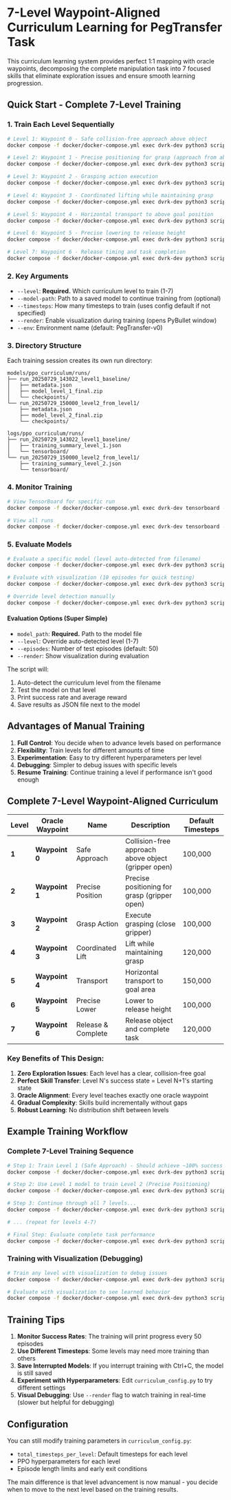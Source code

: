 # 7-Level Waypoint-Aligned Curriculum Learning for PegTransfer Task

This curriculum learning system provides perfect 1:1 mapping with oracle waypoints, decomposing the complete manipulation task into 7 focused skills that eliminate exploration issues and ensure smooth learning progression.

## Quick Start - Complete 7-Level Training

### 1. Train Each Level Sequentially

```bash
# Level 1: Waypoint 0 - Safe collision-free approach above object
docker compose -f docker/docker-compose.yml exec dvrk-dev python3 scripts/ppo_peg_transfer_curriculum/train_ppo_curriculum.py --level 1

# Level 2: Waypoint 1 - Precise positioning for grasp (approach from above)
docker compose -f docker/docker-compose.yml exec dvrk-dev python3 scripts/ppo_peg_transfer_curriculum/train_ppo_curriculum.py --level 2 --model-path models/ppo_curriculum/runs/run_TIMESTAMP/model_level_1_final.zip

# Level 3: Waypoint 2 - Grasping action execution
docker compose -f docker/docker-compose.yml exec dvrk-dev python3 scripts/ppo_peg_transfer_curriculum/train_ppo_curriculum.py --level 3 --model-path models/ppo_curriculum/runs/run_TIMESTAMP/model_level_2_final.zip

# Level 4: Waypoint 3 - Coordinated lifting while maintaining grasp
docker compose -f docker/docker-compose.yml exec dvrk-dev python3 scripts/ppo_peg_transfer_curriculum/train_ppo_curriculum.py --level 4 --model-path models/ppo_curriculum/runs/run_TIMESTAMP/model_level_3_final.zip

# Level 5: Waypoint 4 - Horizontal transport to above goal position
docker compose -f docker/docker-compose.yml exec dvrk-dev python3 scripts/ppo_peg_transfer_curriculum/train_ppo_curriculum.py --level 5 --model-path models/ppo_curriculum/runs/run_TIMESTAMP/model_level_4_final.zip

# Level 6: Waypoint 5 - Precise lowering to release height
docker compose -f docker/docker-compose.yml exec dvrk-dev python3 scripts/ppo_peg_transfer_curriculum/train_ppo_curriculum.py --level 6 --model-path models/ppo_curriculum/runs/run_TIMESTAMP/model_level_5_final.zip

# Level 7: Waypoint 6 - Release timing and task completion
docker compose -f docker/docker-compose.yml exec dvrk-dev python3 scripts/ppo_peg_transfer_curriculum/train_ppo_curriculum.py --level 7 --model-path models/ppo_curriculum/runs/run_TIMESTAMP/model_level_6_final.zip
```

### 2. Key Arguments

- `--level`: **Required.** Which curriculum level to train (1-7)
- `--model-path`: Path to a saved model to continue training from (optional)
- `--timesteps`: How many timesteps to train (uses config default if not specified)
- `--render`: Enable visualization during training (opens PyBullet window)
- `--env`: Environment name (default: PegTransfer-v0)

### 3. Directory Structure

Each training session creates its own run directory:

```
models/ppo_curriculum/runs/
├── run_20250729_143022_level1_baseline/
│   ├── metadata.json
│   ├── model_level_1_final.zip
│   └── checkpoints/
└── run_20250729_150000_level2_from_level1/
    ├── metadata.json
    ├── model_level_2_final.zip
    └── checkpoints/

logs/ppo_curriculum/runs/
├── run_20250729_143022_level1_baseline/
│   ├── training_summary_level_1.json
│   └── tensorboard/
└── run_20250729_150000_level2_from_level1/
    ├── training_summary_level_2.json
    └── tensorboard/
```

### 4. Monitor Training

```bash
# View TensorBoard for specific run
docker compose -f docker/docker-compose.yml exec dvrk-dev tensorboard --logdir logs/ppo_curriculum/runs/run_20250729_143022_level1_baseline/tensorboard

# View all runs
docker compose -f docker/docker-compose.yml exec dvrk-dev tensorboard --logdir logs/ppo_curriculum/runs
```

### 5. Evaluate Models

```bash
# Evaluate a specific model (level auto-detected from filename)
docker compose -f docker/docker-compose.yml exec dvrk-dev python3 scripts/ppo_peg_transfer_curriculum/evaluate_curriculum_policy.py models/ppo_curriculum/runs/run_20250729_143022_level1_baseline/model_level_1_final.zip

# Evaluate with visualization (10 episodes for quick testing)
docker compose -f docker/docker-compose.yml exec dvrk-dev python3 scripts/ppo_peg_transfer_curriculum/evaluate_curriculum_policy.py models/ppo_curriculum/runs/run_20250729_143022_level1_baseline/model_level_1_final.zip --render --episodes 10

# Override level detection manually
docker compose -f docker/docker-compose.yml exec dvrk-dev python3 scripts/ppo_peg_transfer_curriculum/evaluate_curriculum_policy.py models/ppo_curriculum/runs/run_20250729_143022_level1_baseline/model_level_1_final.zip --level 2
```

#### Evaluation Options (Super Simple)

- `model_path`: **Required.** Path to the model file
- `--level`: Override auto-detected level (1-7)
- `--episodes`: Number of test episodes (default: 50)
- `--render`: Show visualization during evaluation

The script will:
1. Auto-detect the curriculum level from the filename
2. Test the model on that level
3. Print success rate and average reward
4. Save results as JSON file next to the model

## Advantages of Manual Training

1. **Full Control**: You decide when to advance levels based on performance
2. **Flexibility**: Train levels for different amounts of time
3. **Experimentation**: Easy to try different hyperparameters per level
4. **Debugging**: Simpler to debug issues with specific levels
5. **Resume Training**: Continue training a level if performance isn't good enough

## Complete 7-Level Waypoint-Aligned Curriculum

| Level | Oracle Waypoint | Name | Description | Default Timesteps |
|-------|----------------|------|-------------|------------------|
| **1** | **Waypoint 0** | Safe Approach | Collision-free approach above object (gripper open) | 100,000 |
| **2** | **Waypoint 1** | Precise Position | Precise positioning for grasp (gripper open) | 100,000 |
| **3** | **Waypoint 2** | Grasp Action | Execute grasping (close gripper) | 100,000 |
| **4** | **Waypoint 3** | Coordinated Lift | Lift while maintaining grasp | 120,000 |
| **5** | **Waypoint 4** | Transport | Horizontal transport to goal area | 150,000 |
| **6** | **Waypoint 5** | Precise Lower | Lower to release height | 100,000 |
| **7** | **Waypoint 6** | Release & Complete | Release object and complete task | 120,000 |

### Key Benefits of This Design:

1. **Zero Exploration Issues**: Each level has a clear, collision-free goal
2. **Perfect Skill Transfer**: Level N's success state = Level N+1's starting state  
3. **Oracle Alignment**: Every level teaches exactly one oracle waypoint
4. **Gradual Complexity**: Skills build incrementally without gaps
5. **Robust Learning**: No distribution shift between levels

## Example Training Workflow

### Complete 7-Level Training Sequence

```bash
# Step 1: Train Level 1 (Safe Approach) - Should achieve ~100% success
docker compose -f docker/docker-compose.yml exec dvrk-dev python3 scripts/ppo_peg_transfer_curriculum/train_ppo_curriculum.py --level 1

# Step 2: Use Level 1 model to train Level 2 (Precise Positioning)
docker compose -f docker/docker-compose.yml exec dvrk-dev python3 scripts/ppo_peg_transfer_curriculum/train_ppo_curriculum.py --level 2 --model-path models/ppo_curriculum/runs/run_TIMESTAMP/model_level_1_final.zip

# Step 3: Continue through all 7 levels...
docker compose -f docker/docker-compose.yml exec dvrk-dev python3 scripts/ppo_peg_transfer_curriculum/train_ppo_curriculum.py --level 3 --model-path models/ppo_curriculum/runs/run_TIMESTAMP/model_level_2_final.zip

# ... (repeat for levels 4-7)

# Final Step: Evaluate complete task performance
docker compose -f docker/docker-compose.yml exec dvrk-dev python3 scripts/ppo_peg_transfer_curriculum/evaluate_curriculum_policy.py models/ppo_curriculum/runs/run_TIMESTAMP/model_level_7_final.zip --render --episodes 20
```

### Training with Visualization (Debugging)

```bash
# Train any level with visualization to debug issues
docker compose -f docker/docker-compose.yml exec dvrk-dev python3 scripts/pgo_peg_transfer_curriculum/train_ppo_curriculum.py --level 1 --render

# Evaluate with visualization to see learned behavior
docker compose -f docker/docker-compose.yml exec dvrk-dev python3 scripts/ppo_peg_transfer_curriculum/evaluate_curriculum_policy.py models/ppo_curriculum/runs/run_TIMESTAMP/model_level_1_final.zip --render --episodes 10
```

## Training Tips

1. **Monitor Success Rates**: The training will print progress every 50 episodes
2. **Use Different Timesteps**: Some levels may need more training than others
3. **Save Interrupted Models**: If you interrupt training with Ctrl+C, the model is still saved
4. **Experiment with Hyperparameters**: Edit `curriculum_config.py` to try different settings
5. **Visual Debugging**: Use `--render` flag to watch training in real-time (slower but helpful for debugging)

## Configuration

You can still modify training parameters in `curriculum_config.py`:
- `total_timesteps_per_level`: Default timesteps for each level
- PPO hyperparameters for each level
- Episode length limits and early exit conditions

The main difference is that level advancement is now manual - you decide when to move to the next level based on the training results.